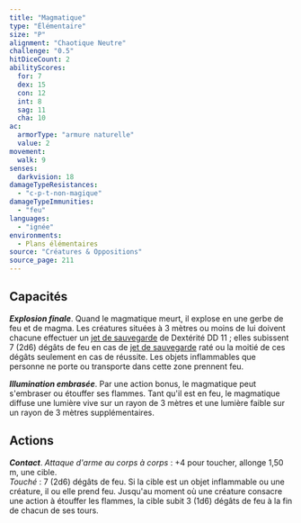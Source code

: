 ```yaml
---
title: "Magmatique"
type: "Élémentaire"
size: "P"
alignment: "Chaotique Neutre"
challenge: "0.5"
hitDiceCount: 2
abilityScores:
  for: 7
  dex: 15
  con: 12
  int: 8
  sag: 11
  cha: 10
ac: 
  armorType: "armure naturelle"
  value: 2
movement: 
  walk: 9
senses: 
  darkvision: 18
damageTypeResistances: 
  - "c-p-t-non-magique"
damageTypeImmunities: 
  - "feu"
languages: 
  - "ignée"
environments:
  - Plans élémentaires
source: "Créatures & Oppositions"
source_page: 211
---
```

## Capacités
_**Explosion finale**_. Quand le magmatique meurt, il explose en une gerbe de feu et de magma. Les créatures situées à 3 mètres ou moins de lui doivent chacune effectuer un [jet de sauvegarde](/utiliser-les-caracteristiques/#jets-de-sauvegarde) de Dextérité DD 11 ; elles subissent 7 (2d6) dégâts de feu en cas de [jet de sauvegarde](/utiliser-les-caracteristiques/#jets-de-sauvegarde) raté ou la moitié de ces dégâts seulement en cas de réussite. Les objets inflammables que personne ne porte ou transporte dans cette zone prennent feu.

_**Illumination embrasée**_. Par une action bonus, le magmatique peut s'embraser ou étouffer ses flammes. Tant qu'il est en feu, le magmatique diffuse une lumière vive sur un rayon de 3 mètres et une lumière faible sur un rayon de 3 mètres supplémentaires.

## Actions
_**Contact**_. _Attaque d'arme au corps à corps_ : +4 pour toucher, allonge 1,50 m, une cible.  
_Touché_ : 7 (2d6) dégâts de feu. Si la cible est un objet inflammable ou une créature, il ou elle prend feu. Jusqu'au moment où une créature consacre une action à étouffer les flammes, la cible subit 3 (1d6) dégâts de feu à la fin de chacun de ses tours.
